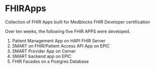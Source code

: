 # FHIRApps 
Collection of FHIR Apps built for Medblocks FHIR Developer certification

Over ten weeks, the following five FHIR APPS were developed.

1. Patient Management App on HAPI FHIR Server
2. SMART on FHIR/Patient Access API App on EPIC
3. SMART Provider App on Cerner
4. SMART backend app on EPIC
5. FHIR Facades on a Postgres Database
   
